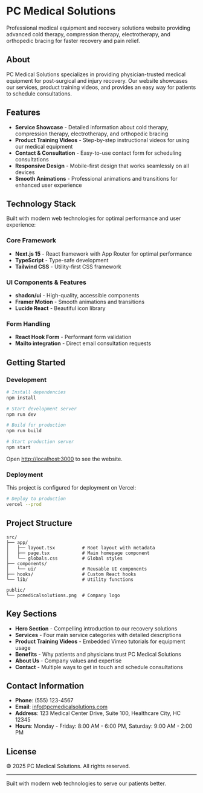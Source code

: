 # PC Medical Solutions

Professional medical equipment and recovery solutions website providing advanced cold therapy, compression therapy, electrotherapy, and orthopedic bracing for faster recovery and pain relief.

## About

PC Medical Solutions specializes in providing physician-trusted medical equipment for post-surgical and injury recovery. Our website showcases our services, product training videos, and provides an easy way for patients to schedule consultations.

## Features

- **Service Showcase** - Detailed information about cold therapy, compression therapy, electrotherapy, and orthopedic bracing
- **Product Training Videos** - Step-by-step instructional videos for using our medical equipment
- **Contact & Consultation** - Easy-to-use contact form for scheduling consultations
- **Responsive Design** - Mobile-first design that works seamlessly on all devices
- **Smooth Animations** - Professional animations and transitions for enhanced user experience

## Technology Stack

Built with modern web technologies for optimal performance and user experience:

### Core Framework
- **Next.js 15** - React framework with App Router for optimal performance
- **TypeScript** - Type-safe development
- **Tailwind CSS** - Utility-first CSS framework

### UI Components & Features
- **shadcn/ui** - High-quality, accessible components
- **Framer Motion** - Smooth animations and transitions
- **Lucide React** - Beautiful icon library

### Form Handling
- **React Hook Form** - Performant form validation
- **Mailto integration** - Direct email consultation requests

## Getting Started

### Development

```bash
# Install dependencies
npm install

# Start development server
npm run dev

# Build for production
npm run build

# Start production server
npm start
```

Open [http://localhost:3000](http://localhost:3000) to see the website.

### Deployment

This project is configured for deployment on Vercel:

```bash
# Deploy to production
vercel --prod
```

## Project Structure

```
src/
├── app/
│   ├── layout.tsx          # Root layout with metadata
│   ├── page.tsx            # Main homepage component
│   └── globals.css         # Global styles
├── components/
│   └── ui/                 # Reusable UI components
├── hooks/                  # Custom React hooks
└── lib/                    # Utility functions

public/
└── pcmedicalsolutions.png  # Company logo
```

## Key Sections

- **Hero Section** - Compelling introduction to our recovery solutions
- **Services** - Four main service categories with detailed descriptions
- **Product Training Videos** - Embedded Vimeo tutorials for equipment usage
- **Benefits** - Why patients and physicians trust PC Medical Solutions
- **About Us** - Company values and expertise
- **Contact** - Multiple ways to get in touch and schedule consultations

## Contact Information

- **Phone**: (555) 123-4567
- **Email**: info@pcmedicalsolutions.com
- **Address**: 123 Medical Center Drive, Suite 100, Healthcare City, HC 12345
- **Hours**: Monday - Friday: 8:00 AM - 6:00 PM, Saturday: 9:00 AM - 2:00 PM

## License

© 2025 PC Medical Solutions. All rights reserved.

---

Built with modern web technologies to serve our patients better.
